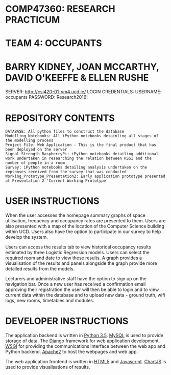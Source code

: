 # COMP47360: RESEARCH PRACTICUM
# TEAM 4: OCCUPANTS
# BARRY KIDNEY, JOAN MCCARTHY, DAVID O'KEEFFE & ELLEN RUSHE

SERVER: http://csi420-01-vm4.ucd.ie/
LOGIN CREDENTIALS: 
    USERNAME: occupants
    PASSWORD: Research2016!

# REPOSITORY CONTENTS
    DATABASE: All python files to construct the database
    Modelling Notebooks: All iPython notebooks detainling all stages of the modelling process
    Project File: Web Application - This is the final product that has been deployed on the server
    Signal Strength_RaspberryPi: iPython notebooks detailing additional work undertaken in researching the relation between RSSI and the number of people in a room
    Survey: iPython notebooks detailing analysis undertaken on the repsonses received from the survey that was conducted
    Working_Prototype_Presentation2: Early application prototype presented at Presentation 2 'Current Working Prototype'


# USER INSTRUCTIONS
When the user accesses the homepage summary graphs of space utilisation, frequency and occupancy rates are presented to them. Users are also presented with a map of the location of the Computer Science building within UCD. Users also have the option to participate in our survey to help develop the system.  

Users can access the results tab to view historical occupancy results estimated by three Logistic Regression models. Users can select the required room and date to view these results. A graph provides a visualisation of the results and panels alongside the graph provide more detailed results from the models. 

Lecturers and administrative staff have the option to sign up on the navigation bar. Once a new user has received a confirmation email approving their registration the user will then be able to login and to view current data within the database and to upload new data - ground truth, wifi logs, new rooms, timetables and modules. 

# DEVELOPER INSTRUCTIONS
The  application backend is written in [Python 3.5](https://docs.python.org/3.4/). [MySQL](https://www.mysql.com/) is used to provide storage of data. The [Django](https://www.djangoproject.com/) framework for web application development. [WSGI](https://wsgi.readthedocs.org/en/latest/) for providing the communications interface between the web app and Python backend. [Apache2](https://httpd.apache.org/) to host the webpages and web app.

The web application frontend is written in [HTML5](https://www.w3.org/TR/html5/) and [Javascript](http://www.ecma-international.org/publications/standards/Ecma-262.htm). [ChartJS](http://www.chartjs.org/) is used to provide visualisations of results.
